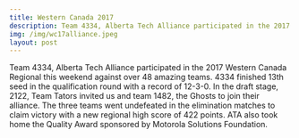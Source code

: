 ```yaml
---
title: Western Canada 2017
description: Team 4334, Alberta Tech Alliance participated in the 2017 Western Canada Regional this weekend against over 48 amazing teams.
img: /img/wc17alliance.jpeg
layout: post
---
```


Team 4334, Alberta Tech Alliance participated in the 2017 Western Canada Regional this weekend against over 48 amazing teams. 4334 finished 13th seed in the qualification round with a record of 12-3-0. In the draft stage, 2122, Team Tators invited us and team 1482, the Ghosts to join their alliance. The three teams went undefeated in the elimination matches to claim victory with a new regional high score of 422 points. ATA also took home the Quality Award sponsored by Motorola Solutions Foundation.
